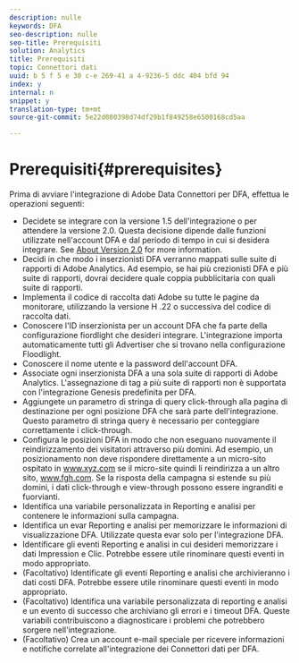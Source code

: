 ```yaml
---
description: nulle
keywords: DFA
seo-description: nulle
seo-title: Prerequisiti
solution: Analytics
title: Prerequisiti
topic: Connettori dati
uuid: b 5 f 5 e 30 c-e 269-41 a 4-9236-5 ddc 404 bfd 94
index: y
internal: n
snippet: y
translation-type: tm+mt
source-git-commit: 5e22d080398d74df29b1f849258e6500168cd5aa

---
```



# Prerequisiti{#prerequisites}

Prima di avviare l'integrazione di Adobe Data Connettori per DFA, effettua le operazioni seguenti:

* Decidete se integrare con la versione 1.5 dell'integrazione o per attendere la versione 2.0. Questa decisione dipende dalle funzioni utilizzate nell'account DFA e dal periodo di tempo in cui si desidera integrare. See [About Version 2.0](../dfa-data-connector-analytics/dfa-version-differences.md#concept-2c7d6a6ab8524dccad96ea0c17228664) for more information.
* Decidi in che modo i inserzionisti DFA verranno mappati sulle suite di rapporti di Adobe Analytics. Ad esempio, se hai più crezionisti DFA e più suite di rapporti, dovrai decidere quale coppia pubblicitaria con quali suite di rapporti.
* Implementa il codice di raccolta dati Adobe su tutte le pagine da monitorare, utilizzando la versione H .22 o successiva del codice di raccolta dati.
* Conoscere l'ID inserzionista per un account DFA che fa parte della configurazione fiordlight che desideri integrare. L'integrazione importa automaticamente tutti gli Advertiser che si trovano nella configurazione Floodlight.
* Conoscere il nome utente e la password dell'account DFA.
* Associate ogni inserzionista DFA a una sola suite di rapporti di Adobe Analytics. L'assegnazione di tag a più suite di rapporti non è supportata con l'integrazione Genesis predefinita per DFA.
* Aggiungete un parametro di stringa di query click-through alla pagina di destinazione per ogni posizione DFA che sarà parte dell'integrazione. Questo parametro di stringa query è necessario per conteggiare correttamente i click-through.
* Configura le posizioni DFA in modo che non eseguano nuovamente il reindirizzamento dei visitatori attraverso più domini. Ad esempio, un posizionamento non deve rispondere direttamente a un micro-sito ospitato in www.xyz.com se il micro-site quindi li reindirizza a un altro sito, www.fgh.com. Se la risposta della campagna si estende su più domini, i dati click-through e view-through possono essere ingranditi e fuorvianti.
* Identifica una variabile personalizzata in Reporting e analisi per contenere le informazioni sulla campagna.
* Identifica un evar Reporting e analisi per memorizzare le informazioni di visualizzazione DFA. Utilizzate questa evar solo per l'integrazione DFA.
* Identificare gli eventi Reporting e analisi in cui desideri memorizzare i dati Impression e Clic. Potrebbe essere utile rinominare questi eventi in modo appropriato.
* (Facoltativo) Identificate gli eventi Reporting e analisi che archivieranno i dati costi DFA. Potrebbe essere utile rinominare questi eventi in modo appropriato.
* (Facoltativo) Identifica una variabile personalizzata di reporting e analisi e un evento di successo che archiviano gli errori e i timeout DFA. Queste variabili contribuiscono a diagnosticare i problemi che potrebbero sorgere nell'integrazione.
* (Facoltativo) Crea un account e-mail speciale per ricevere informazioni e notifiche correlate all'integrazione dei Connettori dati per DFA.

